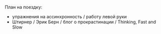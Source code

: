 План на поездку:

- упражнения на ассинхронность / работу левой руки
- Штирнер / Эрик Берн / блог о прокрастинации / Thinking, Fast and Slow